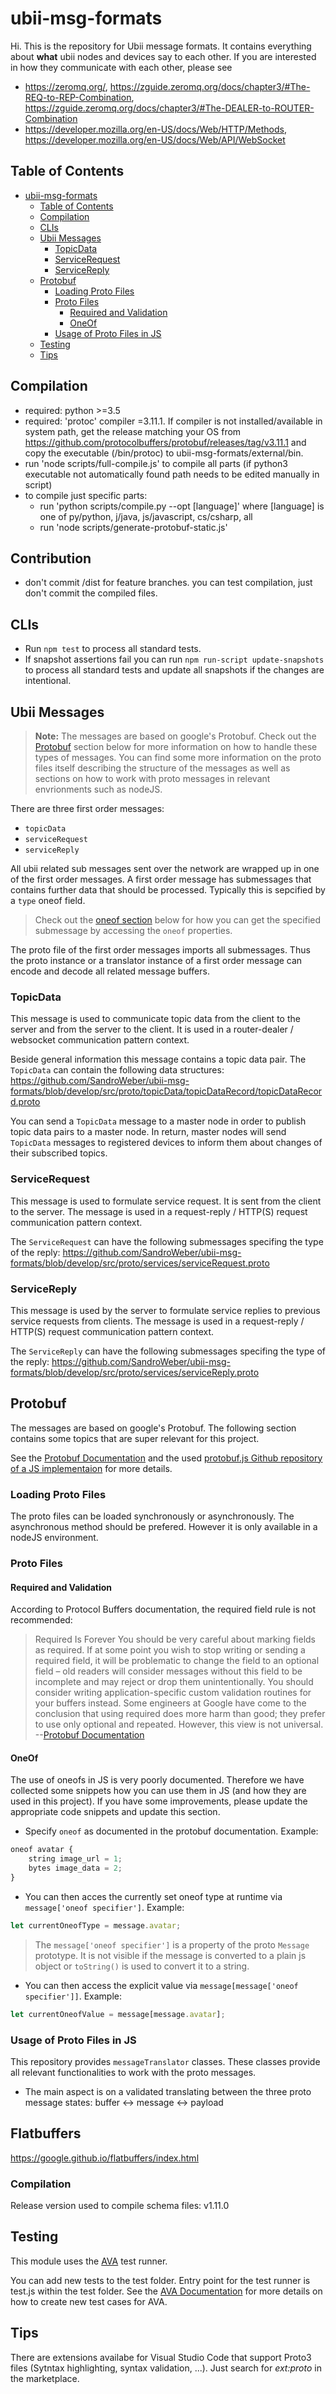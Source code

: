 # ubii-msg-formats

Hi. This is the repository for Ubii message formats. It contains everything about **what** ubii nodes and devices say to each other.
If you are interested in how they communicate with each other, please see
- https://zeromq.org/, https://zguide.zeromq.org/docs/chapter3/#The-REQ-to-REP-Combination, https://zguide.zeromq.org/docs/chapter3/#The-DEALER-to-ROUTER-Combination
- https://developer.mozilla.org/en-US/docs/Web/HTTP/Methods, https://developer.mozilla.org/en-US/docs/Web/API/WebSocket

## Table of Contents

- [ubii-msg-formats](#ubii-msg-formats)
    - [Table of Contents](#table-of-contents)
    - [Compilation](#compilation)
    - [CLIs](#clis)
    - [Ubii Messages](#ubii-messages)
        - [TopicData](#topicdata)
        - [ServiceRequest](#servicerequest)
        - [ServiceReply](#servicereply)
    - [Protobuf](#protobuf)
        - [Loading Proto Files](#loading-proto-files)
        - [Proto Files](#proto-files)
            - [Required and Validation](#required-and-validation)
            - [OneOf](#oneof)
        - [Usage of Proto Files in JS](#usage-of-proto-files-in-js)
    - [Testing](#testing)
    - [Tips](#tips)

## Compilation

- required: python >=3.5
- required: 'protoc' compiler =3.11.1. If compiler is not installed/available in system path, get the release matching your OS from https://github.com/protocolbuffers/protobuf/releases/tag/v3.11.1 and copy the executable (/bin/protoc) to ubii-msg-formats/external/bin.
- run 'node scripts/full-compile.js' to compile all parts (if python3 executable not automatically found path needs to be edited manually in script)
- to compile just specific parts:
    - run 'python scripts/compile.py --opt [language]' where [language] is one of py/python, j/java, js/javascript, cs/csharp, all
    - run 'node scripts/generate-protobuf-static.js'


## Contribution

- don't commit /dist for feature branches. you can test compilation, just don't commit the compiled files.

## CLIs 

- Run `npm test` to process all standard tests.
- If snapshot assertions fail you can run `npm run-script update-snapshots` to process all standard tests and update all snapshots if the changes are intentional.

## Ubii Messages

> **Note:** The messages are based on google's Protobuf. Check out the [Protobuf](#protobuf) section below for more information on how to handle these types of messages.
> You can find some more information on the proto files itself describing the structure of the messages as well as sections on how to work with proto messages in relevant envrionments such as nodeJS.

There are three first order messages:

- `topicData`
- `serviceRequest`
- `serviceReply`

All ubii related sub messages sent over the network are wrapped up in one of the first order messages. A first order message has submessages that contains further data that should be processed. Typically this is sepcified by a `type` oneof field.

> Check out the [oneof section](#oneof) below for how you can get the specified submessage by accessing the `oneof` properties.

The proto file of the first order messages imports all submessages. Thus the proto instance or a translator instance of a first order message can encode and decode all related message buffers.

### TopicData

This message is used to communicate topic data from the client to the server and from the server to the client. It is used in a router-dealer / websocket communication pattern context.

Beside general information this message contains a topic data pair. The `TopicData` can contain the following data structures:
https://github.com/SandroWeber/ubii-msg-formats/blob/develop/src/proto/topicData/topicDataRecord/topicDataRecord.proto

You can send a `TopicData` message to a master node in order to publish topic data pairs to a master node.
In return, master nodes will send `TopicData` messages to registered devices to inform them about changes of their subscribed topics.

### ServiceRequest

This message is used to formulate service request. It is sent from the client to the server. The message is used in a request-reply / HTTP(S) request communication pattern context.

The `ServiceRequest` can have the following submessages specifing the type of the reply:
https://github.com/SandroWeber/ubii-msg-formats/blob/develop/src/proto/services/serviceRequest.proto

### ServiceReply

This message is used by the server to formulate service replies to previous service requests from clients. The message is used in a request-reply / HTTP(S) request communication pattern context.

The `ServiceReply` can have the following submessages specifing the type of the reply:
https://github.com/SandroWeber/ubii-msg-formats/blob/develop/src/proto/services/serviceReply.proto

## Protobuf

The messages are based on google's Protobuf. The following section contains some topics that are super relevant for this project.

See the [Protobuf Documentation](https://developers.google.com/protocol-buffers/) and the used [protobuf.js Github repository of a JS implementaion](https://github.com/dcodeIO/ProtoBuf.js/) for more details.

### Loading Proto Files

The proto files can be loaded synchronously or asynchronously. The asynchronous method should be prefered. However it is only available in a nodeJS environment.

### Proto Files

#### Required and Validation

According to Protocol Buffers documentation, the required field rule is not recommended:

>Required Is Forever You should be very careful about marking fields as required. If at some point you wish to stop writing or sending a required field, it will be problematic to change the field to an optional field – old readers will consider messages without this field to be incomplete and may reject or drop them unintentionally. You should consider writing application-specific custom validation routines for your buffers instead. Some engineers at Google have come to the conclusion that using required does more harm than good; they prefer to use only optional and repeated. However, this view is not universal. --[Protobuf Documentation](https://developers.google.com/protocol-buffers/docs/proto)

#### OneOf

The use of oneofs in JS is very poorly documented. Therefore we have collected some snippets how you can use them in JS (and how they are used in this project).
If you have some improvements, please update the appropriate code snippets and update this section.

- Specify `oneof` as documented in the protobuf documentation. Example:

```js
oneof avatar {
    string image_url = 1;
    bytes image_data = 2;
}
```

- You can then acces the currently set oneof type at runtime via `message['oneof specifier']`. Example:

```js
let currentOneofType = message.avatar;
```

> The `message['oneof specifier']` is a property of the proto `Message` prototype. It is not visible if the message is converted to a plain js object or `toString()` is used to convert it to a string.

- You can then access the explicit value via `message[message['oneof specifier']]`. Example:

```js
let currentOneofValue = message[message.avatar];
```

### Usage of Proto Files in JS

This repository provides `messageTranslator` classes. These classes provide all relevant functionalities to work with the proto messages.

- The main aspect is on a validated translating between the three proto message states: buffer <-> message <-> payload

## Flatbuffers

https://google.github.io/flatbuffers/index.html

### Compilation

Release version used to compile schema files: v1.11.0

## Testing

This module uses the [AVA](https://github.com/avajs/ava) test runner.

You can add new tests to the test folder. Entry point for the test runner is test.js within the test folder. See the [AVA Documentation](https://github.com/avajs/ava#contents) for more details on how to create new test cases for AVA.

## Tips

There are extensions availabe for Visual Studio Code that support Proto3 files (Sytntax highlighting, syntax validation, ...). Just search for *ext:proto* in the marketplace.
